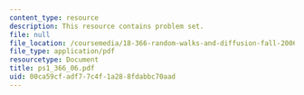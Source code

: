 ```yaml
---
content_type: resource
description: This resource contains problem set.
file: null
file_location: /coursemedia/18-366-random-walks-and-diffusion-fall-2006/00ca59cfadf77c4f1a288fdabbc70aad_ps1_366_06.pdf
file_type: application/pdf
resourcetype: Document
title: ps1_366_06.pdf
uid: 00ca59cf-adf7-7c4f-1a28-8fdabbc70aad
---
```


